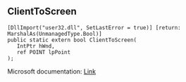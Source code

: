 ## ClientToScreen

```
[DllImport("user32.dll", SetLastError = true)] [return: MarshalAs(UnmanagedType.Bool)]
public static extern bool ClientToScreen(
   IntPtr hWnd,
   ref POINT lpPoint
);
```

Microsoft documentation: [Link](https://docs.microsoft.com/en-us/windows/win32/api/winuser/nf-winuser-clienttoscreen)
